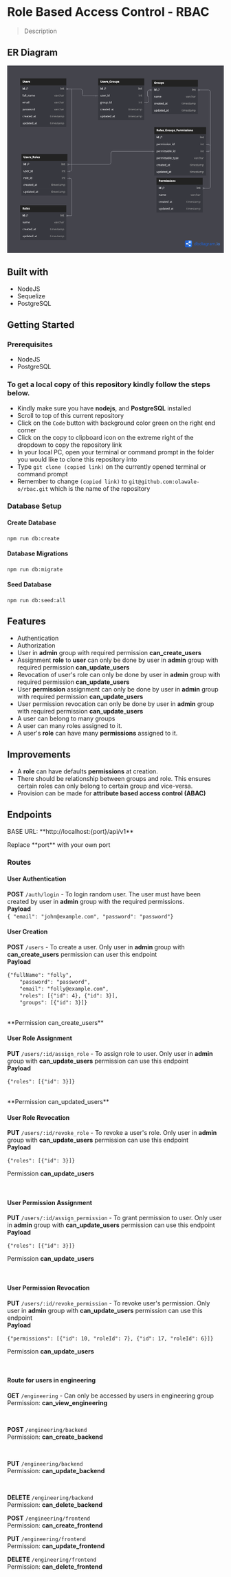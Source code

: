 # Role Based Access Control - RBAC

> Description


## ER Diagram
![schema](https://github.com/olawale-o/rbac/blob/main/assets/rbac.png?raw=true")

## Built with
- NodeJS
- Sequelize
- PostgreSQL

## Getting Started

### Prerequisites

- NodeJS
- PostgreSQL

### To get a local copy of this repository kindly follow the steps below.

- Kindly make sure you have **nodejs**, and **PostgreSQL** installed
- Scroll to top of this current repository
- Click on the `Code` button with background color green on the right end corner
- Click on the copy to clipboard icon on the extreme right of the dropdown to copy the repository link
- In your local PC, open your terminal or command prompt in the folder you would like to clone this repository into
- Type `git clone (copied link)` on the currently opened terminal or command prompt
- Remember to change `(copied link)` to `git@github.com:olawale-o/rbac.git` which is the name of the repository

### Database Setup

#### Create Database
`npm run db:create`

#### Database Migrations
`npm run db:migrate`

#### Seed Database
`npm run db:seed:all`


## Features
- Authentication
- Authorization
- User in **admin** group with required permission **can_create_users**
- Assignment **role** to **user** can only be done by user in **admin** group with required permission **can_update_users**
- Revocation of user's role can only be done by user in **admin** group with required permission **can_update_users**
- User **permission** assignment can only be done by user in **admin** group with required permission **can_update_users**
- User permission revocation can only be done by user in **admin** group with required permission **can_update_users**
- A user can belong to many groups
- A user can many roles assigned to it.
- A user's **role** can have many **permissions** assigned to it.

## Improvements
- A **role** can have defaults **permissions** at creation.
- There should be relationship between groups and role. This ensures certain roles can only belong to certain group and vice-versa.
- Provision can be made for **attribute based access control (ABAC)**


## Endpoints
<p> BASE URL: **http://localhost:{port}/api/v1**</p>
<p>Replace **port** with your own port</p>


### Routes

#### User Authentication
**POST** `/auth/login` - To login random user. The user must have been created by user in **admin** group with the required permissions.<br />
**Payload**<br />
    ```
    { "email": "john@example.com", "password": "password"}
    ```
<br />

#### User Creation
**POST** `/users` - To create a user. Only user in **admin** group with **can_create_users** permission can user this endpoint <br />
**Payload** <br />
```
{"fullName": "folly",
    "password": "password",
    "email": "folly@example.com",
    "roles": [{"id": 4}, {"id": 3}],
    "groups": [{"id": 3}]}
```
<br />
**Permission can_create_users**

<br />

#### User Role Assignment

**PUT** `/users/:id/assign_role` - To assign role to user. Only user in **admin** group with **can_update_users** permission can use this endpoint <br />
**Payload** <br />
```
{"roles": [{"id": 3}]}
```
<br />
**Permission can_updated_users**
<br />

#### User Role Revocation
**PUT** `/users/:id/revoke_role` - To revoke a user's role. Only user in **admin** group with **can_update_users** permission can use this endpoint <br />
**Payload** <br />
```
{"roles": [{"id": 3}]}
```
Permission **can_update_users**

<br />

#### User Permission Assignment

**PUT** `/users/:id/assign_permission` - To grant permission to user. Only user in **admin** group with **can_update_users** permission can use this endpoint <br />
**Payload** <br />
```
{"roles": [{"id": 3}]}
```
Permission **can_update_users**

<br />


#### User Permission Revocation

**PUT** `/users/:id/revoke_permission` - To revoke user's permission. Only user in **admin** group with **can_update_users** permission can use this endpoint <br />
**Payload** <br />
```
{"permissions": [{"id": 10, "roleId": 7}, {"id": 17, "roleId": 6}]}
```
Permission **can_update_users**

<br />

#### Route for users in engineering

**GET** `/engineering` - Can only be accessed by users in engineering group <br />
Permission: **can_view_engineering** <br />

<br />

**POST** `/engineering/backend` <br />
Permission: **can_create_backend** <br />

<br />

**PUT** `/engineering/backend` <br />
Permission: **can_update_backend** <br />

<br />

**DELETE** `/engineering/backend` <br />
Permission: **can_delete_backend** <br />

**POST** `/engineering/frontend` <br />
Permission: **can_create_frontend** <br />

**PUT** `/engineering/frontend` <br />
Permission: **can_update_frontend** <br />

**DELETE** `/engineering/frontend` <br />
Permission: **can_delete_frontend** <br />
